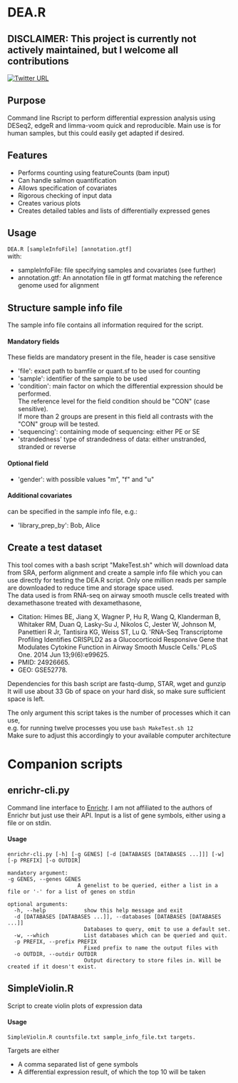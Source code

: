 # DEA.R

## DISCLAIMER: This project is currently not actively maintained, but I welcome all contributions

[![Twitter URL](https://img.shields.io/twitter/url/https/twitter.com/wouter_decoster.svg?style=social&label=Follow%20%40wouter_decoster)](https://twitter.com/wouter_decoster)

## Purpose
Command line Rscript to perform differential expression analysis using DESeq2, edgeR and limma-voom quick and reproducible. Main use is for human samples, but this could easily get adapted if desired.

## Features
- Performs counting using featureCounts (bam input)
- Can handle salmon quantification
- Allows specification of covariates  
- Rigorous checking of input data  
- Creates various plots  
- Creates detailed tables and lists of differentially expressed genes  

## Usage
`DEA.R [sampleInfoFile] [annotation.gtf]`  
with:  
- sampleInfoFile:     file specifying samples and covariates (see further)
- annotation.gtf:      An annotation file in gtf format matching the reference genome used for alignment  

## Structure sample info file
The sample info file contains all information required for the script.  
#### Mandatory fields
These fields are mandatory present in the file, header is case sensitive
- 'file': exact path to bamfile or quant.sf to be used for counting  
- 'sample': identifier of the sample to be used  
- 'condition': main factor on which the differential expression should be performed.   
The reference level for the field condition should be "CON" (case sensitive).  
If more than 2 groups are present in this field all contrasts with the "CON" group will be tested.  
- 'sequencing': containing mode of sequencing: either PE or SE  
- 'strandedness' type of strandedness of data: either unstranded, stranded or reverse  
#### Optional field
- 'gender': with possible values "m", "f" and "u"  
#### Additional covariates
can be specified in the sample info file, e.g.:  
- 'library_prep_by': Bob, Alice  


## Create a test dataset
This tool comes with a bash script "MakeTest.sh" which will download data from SRA, perform alignment and create a sample info file which you can use directly for testing the DEA.R script. Only one million reads per sample are downloaded to reduce time and storage space used.  
The data used is from RNA-seq on airway smooth muscle cells treated with dexamethasone treated with dexamethasone,  
- Citation: Himes BE, Jiang X, Wagner P, Hu R, Wang Q, Klanderman B, Whitaker RM, Duan Q, Lasky-Su J, Nikolos C, Jester W, Johnson M, Panettieri R Jr, Tantisira KG, Weiss ST, Lu Q. 'RNA-Seq Transcriptome Profiling Identifies CRISPLD2 as a Glucocorticoid Responsive Gene that Modulates Cytokine Function in Airway Smooth Muscle Cells.' PLoS One. 2014 Jun 13;9(6):e99625.  
- PMID: 24926665.
- GEO: GSE52778.  

Dependencies for this bash script are fastq-dump, STAR, wget and gunzip  
It will use about 33 Gb of space on your hard disk, so make sure sufficient space is left.  

The only argument this script takes is the number of processes which it can use,  
e.g. for running twelve processes you use `bash MakeTest.sh 12`  
Make sure to adjust this accordingly to your available computer architecture

# Companion scripts

## enrichr-cli.py
Command line interface to [Enrichr](http://amp.pharm.mssm.edu/Enrichr/). I am not affiliated to the authors of Enrichr but just use their API.
Input is a list of gene symbols, either using a file or on stdin.

#### Usage
```
enrichr-cli.py [-h] [-g GENES] [-d [DATABASES [DATABASES ...]]] [-w] [-p PREFIX] [-o OUTDIR]

mandatory argument:  
-g GENES, --genes GENES
                      A genelist to be queried, either a list in a file or '-' for a list of genes on stdin  

optional arguments:  
  -h, --help            show this help message and exit  
  -d [DATABASES [DATABASES ...]], --databases [DATABASES [DATABASES ...]]
                        Databases to query, omit to use a default set.  
  -w, --which           List databases which can be queried and quit.  
  -p PREFIX, --prefix PREFIX
                        Fixed prefix to name the output files with  
  -o OUTDIR, --outdir OUTDIR
                        Output directory to store files in. Will be created if it doesn't exist.  
```

## SimpleViolin.R
Script to create violin plots of expression data

#### Usage
```
SimpleViolin.R countsfile.txt sample_info_file.txt targets.  
```
Targets are either  
- A comma separated list of gene symbols
- A differential expression result, of which the top 10 will be taken
